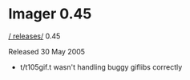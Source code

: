 # Imager 0.45

[ / ](..) [releases/](./) 0.45

Released 30 May 2005

- t/t105gif.t wasn't handling buggy giflibs correctly